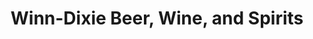 ---
title: "Winn-Dixie Beer, Wine, and Spirits"
url: /panama-city-beach/winn-dixie-beer-wine-and-spirits/
shop: alcohol
---